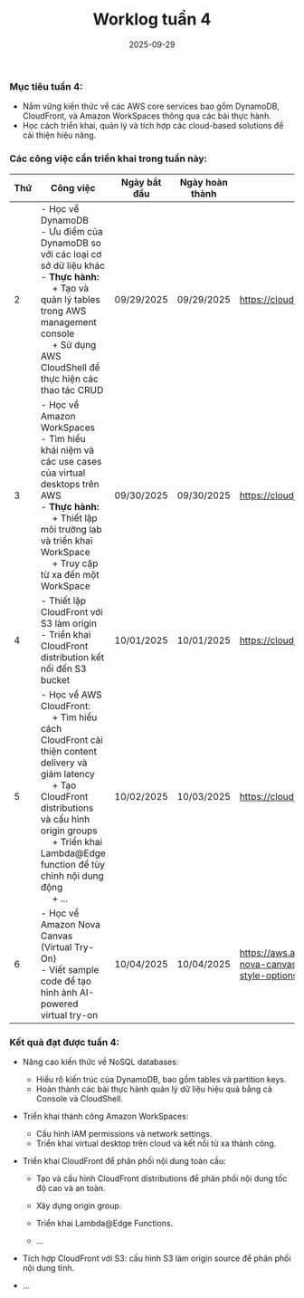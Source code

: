﻿---
title: "Worklog tuần 4"
date: "2025-09-29"
weight: 1
chapter: false
pre: " <b> 1.4. </b> "
---



### Mục tiêu tuần 4:

* Nắm vững kiến thức về các AWS core services bao gồm DynamoDB, CloudFront, và Amazon WorkSpaces thông qua các bài thực hành.
* Học cách triển khai, quản lý và tích hợp các cloud-based solutions để cải thiện hiệu năng.

### Các công việc cần triển khai trong tuần này:
| Thứ | Công việc                                                                                                                                                                                                   | Ngày bắt đầu | Ngày hoàn thành | Nguồn tài liệu                        |
| --- | ------------------------------------------------------------------------------------------------------------------------------------------------------------------------------------------------------ | ---------- | --------------- | ----------------------------------------- |
| 2   | - Học về DynamoDB <br> - Ưu điểm của DynamoDB so với các loại cơ sở dữ liệu khác <br> - **Thực hành:** <br>&emsp; + Tạo và quản lý tables trong AWS management console <br>&emsp; + Sử dụng AWS CloudShell để thực hiện các thao tác CRUD                                                                 | 09/29/2025 | 09/29/2025 | <https://cloudjourney.awsstudygroup.com/> |
| 3   | - Học về Amazon WorkSpaces <br> - Tìm hiểu khái niệm và các use cases của virtual desktops trên AWS <br> - **Thực hành:** <br>&emsp; + Thiết lập môi trường lab và triển khai WorkSpace <br>&emsp; + Truy cập từ xa đến một WorkSpace                                                   | 09/30/2025 | 09/30/2025      | <https://cloudjourney.awsstudygroup.com/> |
| 4   | - Thiết lập CloudFront với S3 làm origin <br> - Triển khai CloudFront distribution kết nối đến S3 bucket                                                                     | 10/01/2025 | 10/01/2025      | <https://cloudjourney.awsstudygroup.com/> |
| 5   | - Học về AWS CloudFront: <br>&emsp; + Tìm hiểu cách CloudFront cải thiện content delivery và giảm latency <br>&emsp; + Tạo CloudFront distributions và cấu hình origin groups <br>&emsp; + Triển khai Lambda@Edge function để tùy chỉnh nội dung động <br>&emsp; + ...                            | 10/02/2025 | 10/03/2025      | <https://cloudjourney.awsstudygroup.com/> |
| 6   | - Học về Amazon Nova Canvas (Virtual Try-On) <br> - Viết sample code để tạo hình ảnh AI-powered virtual try-on                                                              | 10/04/2025 | 10/04/2025      | <https://aws.amazon.com/vi/blogs/aws/amazon-nova-canvas-update-virtual-try-on-and-style-options-now-available/> |


### Kết quả đạt được tuần 4:

* Nâng cao kiến thức về NoSQL databases:

  * Hiểu rõ kiến trúc của DynamoDB, bao gồm tables và partition keys.
  * Hoàn thành các bài thực hành quản lý dữ liệu hiệu quả bằng cả Console và CloudShell.

* Triển khai thành công Amazon WorkSpaces:
  * Cấu hình IAM permissions và network settings.
  * Triển khai virtual desktop trên cloud và kết nối từ xa thành công.

* Triển khai CloudFront để phân phối nội dung toàn cầu:

  * Tạo và cấu hình CloudFront distributions để phân phối nội dung tốc độ cao và an toàn.

  * Xây dựng origin group.

  * Triển khai Lambda@Edge Functions.

  * ...

* Tích hợp CloudFront với S3: cấu hình S3 làm origin source để phân phối nội dung tĩnh.

* ...